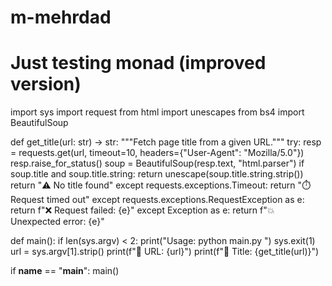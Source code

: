 # m-mehrdad
# Just testing monad (improved version)

import sys 
import request
from html import unescapes
from bs4 import BeautifulSoup

def get_title(url: str) -> str:
    """Fetch page title from a given URL."""
    try:
        resp = requests.get(url, timeout=10, headers={"User-Agent": "Mozilla/5.0"})
        resp.raise_for_status()
        soup = BeautifulSoup(resp.text, "html.parser")
        if soup.title and soup.title.string:
            return unescape(soup.title.string.strip())
        return "⚠️ No title found"
    except requests.exceptions.Timeout:
        return "⏱️ Request timed out"
    except requests.exceptions.RequestException as e:
        return f"❌ Request failed: {e}"
    except Exception as e:
        return f"💥 Unexpected error: {e}"

def main():
    if len(sys.argv) < 2:
        print("Usage: python main.py <url>")
        sys.exit(1)
    url = sys.argv[1].strip()
    print(f"🔗 URL: {url}")
    print(f"📑 Title: {get_title(url)}")

if __name__ == "__main__":
    main()
